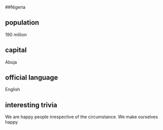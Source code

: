 ##Nigeria
## population
190 million

## capital
Abuja
 
## official language
English

## interesting trivia
We are happy people irrespective of the circumstance. We make ourselves happy


